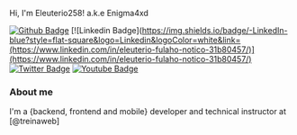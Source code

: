 Hi, I'm Eleuterio258! a.k.e  Enigma4xd

[![Github Badge](https://img.shields.io/badge/-Github-000?style=flat-square&logo=Github&logoColor=white&link=https://github.com/Eleuterio258)](https://github.com/Eleuterio258)
[![Linkedin Badge](https://img.shields.io/badge/-LinkedIn-blue?style=flat-square&logo=Linkedin&logoColor=white&link=(https://www.linkedin.com/in/eleuterio-fulaho-notico-31b80457/)](https://www.linkedin.com/in/eleuterio-fulaho-notico-31b80457/)
[![Twitter Badge](https://img.shields.io/badge/-Twitter-1ca0f1?style=flat-square&labelColor=1ca0f1&logo=twitter&logoColor=white&link=https://twitter.com/eleuterio941)](https://twitter.com/eleuterio941)
[![Youtube Badge](https://img.shields.io/badge/-YouTube-ff0000?style=flat-square&labelColor=ff0000&logo=youtube&logoColor=white&link=https://www.youtube.com/technettmoz)](https://www.youtube.com/technettmoz)

### About me
I'm a {backend, frontend and mobile} developer and technical instructor at [@treinaweb]
